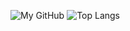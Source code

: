 ![My GitHub](https://github-readme-stats.vercel.app/api?username=al0ne&count_private=true&show_icons=true&theme=vue&include_all_commits=true)
![Top Langs](https://github-readme-stats.vercel.app/api/top-langs/?username=al0ne&theme=vue&count_private=true&show_icons=true&layout=compact)

